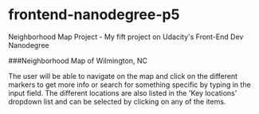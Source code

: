 # frontend-nanodegree-p5
Neighborhood Map Project - My fift project on Udacity's Front-End Dev Nanodegree

###Neighborhood Map of Wilmington, NC

The user will be able to navigate on the map and click on the different markers to get more info or search for something specific by typing in the input field.
The different locations are also listed in the 'Key locations' dropdown list and can be selected by clicking on any of the items.
